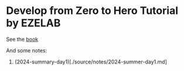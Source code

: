 # Develop from Zero to Hero Tutorial by EZELAB

See the [book](https://EZEORG.github.io/dev_zero_to_hero/)

And some notes:

1. (2024-summary-day1)[./source/notes/2024-summer-day1.md]
